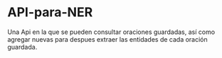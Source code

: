 # API-para-NER
Una Api en la que se pueden consultar oraciones guardadas, así como agregar nuevas para despues extraer las entidades de cada oración guardada.
